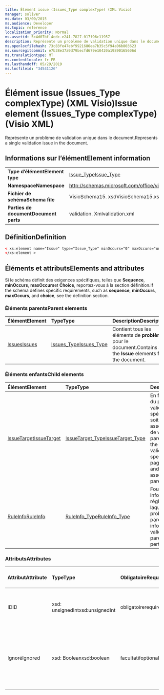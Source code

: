 ```yaml
---
title: Élément issue (Issues_Type complexType) (XML Visio)
manager: soliver
ms.date: 03/09/2015
ms.audience: Developer
ms.topic: reference
localization_priority: Normal
ms.assetid: 5c4d07bf-4edc-e241-7827-017f96c11957
description: Représente un problème de validation unique dans le document.
ms.openlocfilehash: 73c83fe47ebf9921686ea7b35c5f94a06b803623
ms.sourcegitcommit: e7b38e37a9d79becfd679e10420a19890165606d
ms.translationtype: MT
ms.contentlocale: fr-FR
ms.lasthandoff: 05/29/2019
ms.locfileid: "34541126"
---
```

# <a name="issue-element-issuestype-complextype-visio-xml"></a><span data-ttu-id="fa957-103">Élément issue (Issues_Type complexType) (XML Visio)</span><span class="sxs-lookup"><span data-stu-id="fa957-103">Issue element (Issues_Type complexType) (Visio XML)</span></span>

<span data-ttu-id="fa957-104">Représente un problème de validation unique dans le document.</span><span class="sxs-lookup"><span data-stu-id="fa957-104">Represents a single validation issue in the document.</span></span>
  
## <a name="element-information"></a><span data-ttu-id="fa957-105">Informations sur l’élément</span><span class="sxs-lookup"><span data-stu-id="fa957-105">Element information</span></span>

|||
|:-----|:-----|
|<span data-ttu-id="fa957-106">**Type d’élément**</span><span class="sxs-lookup"><span data-stu-id="fa957-106">**Element type**</span></span> <br/> |[<span data-ttu-id="fa957-107">Issue_Type</span><span class="sxs-lookup"><span data-stu-id="fa957-107">Issue_Type</span></span>](issue_type-complextypevisio-xml.md) <br/> |
|<span data-ttu-id="fa957-108">**Namespace**</span><span class="sxs-lookup"><span data-stu-id="fa957-108">**Namespace**</span></span> <br/> |http://schemas.microsoft.com/office/visio/2012/main  <br/> |
|<span data-ttu-id="fa957-109">**Fichier de schéma**</span><span class="sxs-lookup"><span data-stu-id="fa957-109">**Schema file**</span></span> <br/> |<span data-ttu-id="fa957-110">VisioSchema15. xsd</span><span class="sxs-lookup"><span data-stu-id="fa957-110">VisioSchema15.xsd</span></span>  <br/> |
|<span data-ttu-id="fa957-111">**Parties de document**</span><span class="sxs-lookup"><span data-stu-id="fa957-111">**Document parts**</span></span> <br/> |<span data-ttu-id="fa957-112">validation. Xml</span><span class="sxs-lookup"><span data-stu-id="fa957-112">validation.xml</span></span>  <br/> |
   
## <a name="definition"></a><span data-ttu-id="fa957-113">Définition</span><span class="sxs-lookup"><span data-stu-id="fa957-113">Definition</span></span>

```XML
< xs:element name="Issue" type="Issue_Type" minOccurs="0" maxOccurs="unbounded" >
</xs:element >
```

## <a name="elements-and-attributes"></a><span data-ttu-id="fa957-114">Éléments et attributs</span><span class="sxs-lookup"><span data-stu-id="fa957-114">Elements and attributes</span></span>

<span data-ttu-id="fa957-115">Si le schéma définit des exigences spécifiques, telles que **Sequence**, **minOccurs**, **maxOccurs**et **Choice**, reportez-vous à la section définition.</span><span class="sxs-lookup"><span data-stu-id="fa957-115">If the schema defines specific requirements, such as **sequence**, **minOccurs**, **maxOccurs**, and **choice**, see the definition section.</span></span> 
  
### <a name="parent-elements"></a><span data-ttu-id="fa957-116">Éléments parents</span><span class="sxs-lookup"><span data-stu-id="fa957-116">Parent elements</span></span>

|<span data-ttu-id="fa957-117">**Élément**</span><span class="sxs-lookup"><span data-stu-id="fa957-117">**Element**</span></span>|<span data-ttu-id="fa957-118">**Type**</span><span class="sxs-lookup"><span data-stu-id="fa957-118">**Type**</span></span>|<span data-ttu-id="fa957-119">**Description**</span><span class="sxs-lookup"><span data-stu-id="fa957-119">**Description**</span></span>|
|:-----|:-----|:-----|
|[<span data-ttu-id="fa957-120">Issues</span><span class="sxs-lookup"><span data-stu-id="fa957-120">Issues</span></span>](issues-element-validation_type-complextypevisio-xml.md) <br/> |[<span data-ttu-id="fa957-121">Issues_Type</span><span class="sxs-lookup"><span data-stu-id="fa957-121">Issues_Type</span></span>](issues_type-complextypevisio-xml.md) <br/> |<span data-ttu-id="fa957-122">Contient tous les éléments de **problème** pour le document.</span><span class="sxs-lookup"><span data-stu-id="fa957-122">Contains all the **Issue** elements for the document.</span></span>  <br/> |
   
### <a name="child-elements"></a><span data-ttu-id="fa957-123">Éléments enfants</span><span class="sxs-lookup"><span data-stu-id="fa957-123">Child elements</span></span>

|<span data-ttu-id="fa957-124">**Élément**</span><span class="sxs-lookup"><span data-stu-id="fa957-124">**Element**</span></span>|<span data-ttu-id="fa957-125">**Type**</span><span class="sxs-lookup"><span data-stu-id="fa957-125">**Type**</span></span>|<span data-ttu-id="fa957-126">**Description**</span><span class="sxs-lookup"><span data-stu-id="fa957-126">**Description**</span></span>|
|:-----|:-----|:-----|
|[<span data-ttu-id="fa957-127">IssueTarget</span><span class="sxs-lookup"><span data-stu-id="fa957-127">IssueTarget</span></span>](issuetarget-element-issue_type-complextypevisio-xml.md) <br/> |[<span data-ttu-id="fa957-128">IssueTarget_Type</span><span class="sxs-lookup"><span data-stu-id="fa957-128">IssueTarget_Type</span></span>](issuetarget_type-complextypevisio-xml.md) <br/> |<span data-ttu-id="fa957-129">En fonction de la cible du problème de validation parent, spécifie soit la page, soit la page et la forme, associées au problème de validation parent.</span><span class="sxs-lookup"><span data-stu-id="fa957-129">Depending on the target of the parent validation issue, specifies either the page, or both the page and the shape, associated with the parent validation issue.</span></span>  <br/> |
|[<span data-ttu-id="fa957-130">RuleInfo</span><span class="sxs-lookup"><span data-stu-id="fa957-130">RuleInfo</span></span>](ruleinfo-element-issue_type-complextypevisio-xml.md) <br/> |[<span data-ttu-id="fa957-131">RuleInfo_Type</span><span class="sxs-lookup"><span data-stu-id="fa957-131">RuleInfo_Type</span></span>](ruleinfo_type-complextypevisio-xml.md) <br/> |<span data-ttu-id="fa957-132">Fournit des informations sur la règle de validation à laquelle appartient le problème de validation parent.</span><span class="sxs-lookup"><span data-stu-id="fa957-132">Specifies information about the validation rule that the parent validation issue pertains to.</span></span>  <br/> |
   
### <a name="attributes"></a><span data-ttu-id="fa957-133">Attributs</span><span class="sxs-lookup"><span data-stu-id="fa957-133">Attributes</span></span>

|<span data-ttu-id="fa957-134">**Attribut**</span><span class="sxs-lookup"><span data-stu-id="fa957-134">**Attribute**</span></span>|<span data-ttu-id="fa957-135">**Type**</span><span class="sxs-lookup"><span data-stu-id="fa957-135">**Type**</span></span>|<span data-ttu-id="fa957-136">**Obligatoire**</span><span class="sxs-lookup"><span data-stu-id="fa957-136">**Required**</span></span>|<span data-ttu-id="fa957-137">**Description**</span><span class="sxs-lookup"><span data-stu-id="fa957-137">**Description**</span></span>|<span data-ttu-id="fa957-138">**Valeurs possibles**</span><span class="sxs-lookup"><span data-stu-id="fa957-138">**Possible values**</span></span>|
|:-----|:-----|:-----|:-----|:-----|
|<span data-ttu-id="fa957-139">ID</span><span class="sxs-lookup"><span data-stu-id="fa957-139">ID</span></span>  <br/> |<span data-ttu-id="fa957-140">xsd: unsignedInt</span><span class="sxs-lookup"><span data-stu-id="fa957-140">xsd:unsignedInt</span></span>  <br/> |<span data-ttu-id="fa957-141">obligatoire</span><span class="sxs-lookup"><span data-stu-id="fa957-141">required</span></span>  <br/> |<span data-ttu-id="fa957-142">Spécifie l’identificateur unique du problème de validation.</span><span class="sxs-lookup"><span data-stu-id="fa957-142">Specifies the unique identifier of the validation issue.</span></span>  <br/> |<span data-ttu-id="fa957-143">Valeurs du type xsd: unsignedInt.</span><span class="sxs-lookup"><span data-stu-id="fa957-143">Values of the xsd:unsignedInt type.</span></span>  <br/> |
|<span data-ttu-id="fa957-144">Ignoré</span><span class="sxs-lookup"><span data-stu-id="fa957-144">Ignored</span></span>  <br/> |<span data-ttu-id="fa957-145">xsd: Boolean</span><span class="sxs-lookup"><span data-stu-id="fa957-145">xsd:boolean</span></span>  <br/> |<span data-ttu-id="fa957-146">facultatif</span><span class="sxs-lookup"><span data-stu-id="fa957-146">optional</span></span>  <br/> |<span data-ttu-id="fa957-147">Fournit des informations sur la règle de validation à laquelle appartient le problème de validation parent.</span><span class="sxs-lookup"><span data-stu-id="fa957-147">Specifies information about the validation rule that the parent validation issue pertains to.</span></span>  <br/> |<span data-ttu-id="fa957-148">Valeurs du type xsd: Boolean.</span><span class="sxs-lookup"><span data-stu-id="fa957-148">Values of the xsd:boolean type.</span></span>  <br/> |
   

